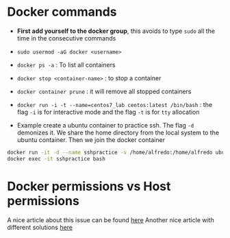 # Docker commands
- **First add yourself to the docker group**, this avoids to type `sudo` all the time in the consecutive commands
- `sudo usermod -aG docker <username>`
- `docker ps -a` : To list all containers
- `docker stop <container-name>` : to stop a container
- `docker container prune` : it will remove all stopped containers
- `docker run -i -t --name=centos7_lab centos:latest /bin/bash`  : the flag `-i` is for interactive mode and the flag `-t` is for `tty` allocation

- Example create a ubuntu container to practice ssh. The flag `-d` demonizes it. We share the home directory from the local system to the ubuntu container. Then we join the docker container
```bash
docker run -it -d --name sshpractice -v /home/alfredo:/home/alfredo ubuntu bash
docker exec -it sshpractice bash
```

# Docker permissions vs Host permissions
A nice article about this issue can be found [here](https://jtreminio.com/blog/running-docker-containers-as-current-host-user/)
Another nice article with different solutions [here](https://www.fullstaq.com/knowledge-hub/blogs/docker-and-the-host-filesystem-owner-matching-problem)
